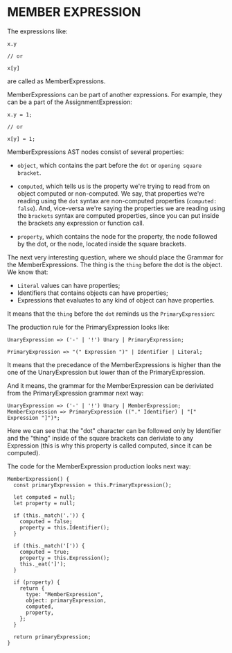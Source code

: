 # MEMBER EXPRESSION

The expressions like:

```
x.y

// or

x[y]
```

are called as MemberExpressions.

MemberExpressions can be part of another expressions. For example, they can be a part of the AssignmentExpression:


```
x.y = 1;

// or

x[y] = 1;
```

MemberExpressions AST nodes consist of several properties:

- `object`, which contains the part before the `dot` or `opening square bracket`.

- `computed`, which tells us is the property we're trying to read from on object computed or non-computed. We say, that properties we're reading using the `dot` syntax are non-computed properties (`computed: false`). And, vice-versa we're saying the properties we are reading using the `brackets` syntax are computed properties, since you can put inside the brackets any expression or function call.

- `property`, which contains the node for the property, the node followed by the dot, or the node, located inside the square brackets.

The next very interesting question, where we should place the Grammar for the MemberExpressions. The thing is the `thing` before the dot is the object. We know that:

- `Literal` values can have properties;
- Identifiers that contains objects can have properties;
- Expressions that evaluates to any kind of object can have properties.

It means that the `thing` before the `dot` reminds us the `PrimaryExpression`:

The production rule for the PrimaryExpression looks like:

```
UnaryExpression => ('-' | '!') Unary | PrimaryExpression;

PrimaryExpression => "(" Expression ")" | Identifier | Literal;
```

It means that the precedance of the MemberExpressions is higher than the one of the UnaryExpression but lower than of the PrimaryExpression.

And it means, the grammar for the MemberExpression can be deriviated from the PrimaryExpression grammar next way:

```
UnaryExpression => ('-' | '!') Unary | MemberExpression;
MemberExpression => PrimaryExpression (("." Identifier) | "[" Expression "]")*;
```

Here we can see that the "dot" character can be followed only by Identifier and the "thing" inside of the square brackets can deriviate to any Expression (this is why this property is called computed, since it can be computed).

The code for the MemberExpression production looks next way:

```
MemberExpression() {
  const primaryExpression = this.PrimaryExpression(); 

  let computed = null;
  let property = null;

  if (this._match('.')) {
    computed = false;
    property = this.Identifier();
  }   

  if (this._match('[')) {
    computed = true;
    property = this.Expression();
    this._eat(']');
  }   

  if (property) {
    return {
      type: "MemberExpression",
      object: primaryExpression,
      computed,
      property,
    };  
  }   

  return primaryExpression;
}
```
